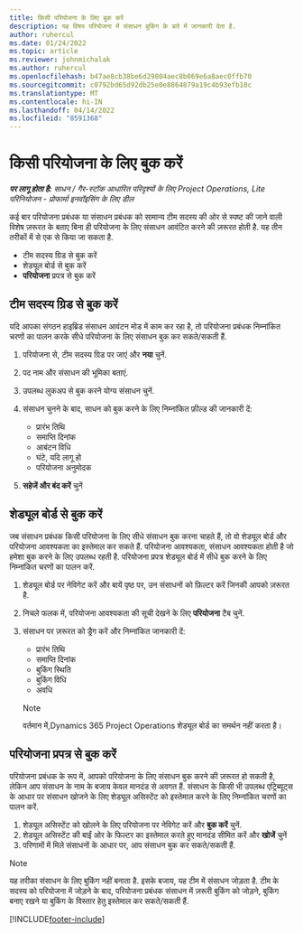 ```yaml
---
title: किसी परियोजना के लिए बुक करें
description: यह विषय परियोजना में संसाधन बुकिंग के बारे में जानकारी देता है.
author: ruhercul
ms.date: 01/24/2022
ms.topic: article
ms.reviewer: johnmichalak
ms.author: ruhercul
ms.openlocfilehash: b47ae8cb38be6d29804aec8b069e6a8aec0ffb70
ms.sourcegitcommit: c0792bd65d92db25e0e8864879a19c4b93efb10c
ms.translationtype: MT
ms.contentlocale: hi-IN
ms.lasthandoff: 04/14/2022
ms.locfileid: "8591368"
---
```

# <a name="book-to-a-project"></a>किसी परियोजना के लिए बुक करें

_**पर लागू होता है:** साधन / गैर-स्टॉक आधारित परिदृश्यों के लिए Project Operations, Lite परिनियोजन - प्रोफार्मा इनवॉइसिंग के लिए डील_

कई बार परियोजना प्रबंधक या संसाधन प्रबंधक को सामान्य टीम सदस्य की ओर से स्पष्ट की जाने वाली विशेष ज़रूरत के बताए बिना ही परियोजना के लिए संसाधन आवंटित करने की ज़रूरत होती है. यह तीन तरीकों में से एक से किया जा सकता है.

- टीम सदस्य ग्रिड से बुक करें
- शेड्यूल बोर्ड से बुक करें
- **परियोजना** प्रपत्र से बुक करें

## <a name="book-from-the-team-member-grid"></a>टीम सदस्य ग्रिड से बुक करें

यदि आपका संगठन हाइब्रिड संसाधन आवंटन मोड में काम कर रहा है, तो परियोजना प्रबंधक निम्नांकित चरणों का पालन करके सीधे परियोजना के लिए संसाधन बुक कर सकते/सकती हैं.

1. परियोजना से, टीम सदस्य ग्रिड पर जाएं और **नया** चुनें.
2. पद नाम और संसाधन की भूमिका बताएं.
3. उपलब्ध लुकअप से बुक करने योग्य संसाधन चुनें.
4. संसाधन चुनने के बाद, साधन को बुक करने के लिए निम्नांकित फ़ील्ड की जानकारी दें:

    - प्रारंभ तिथि
    - समाप्ति दिनांक
    - आबंटन विधि
    - घंटे, यदि लागू हो
    - परियोजना अनुमोदक

6. **सहेजें और बंद करें** चुनें

## <a name="book-from-the-schedule-board"></a>शेड्यूल बोर्ड से बुक करें

जब संसाधन प्रबंधक किसी परियोजना के लिए सीधे संसाधन बुक करना चाहते हैं, तो वो शेड्यूल बोर्ड और परियोजना आवश्यकता का इस्तेमाल कर सकते हैं. परियोजना आवश्यकता, संसाधन आवश्यकता होती है जो हमेशा बुक करने के लिए उपलब्ध रहती है. परियोजना प्रपत्र शेड्यूल बोर्ड में सीधे बुक करने के लिए निम्नांकित चरणों का पालन करें.

1. शेड्यूल बोर्ड पर नेविगेट करें और बायें पृष्ठ पर, उन संसाधनों को फ़िल्टर करें जिनकी आपको ज़रूरत है.
2. निचले फलक में, परियोजना आवश्यकता की सूची देखने के लिए **परियोजना** टैब चुनें.
3. संसाधन पर ज़रूरत को ड्रैग करें और निम्नांकित जानकारी दें:

    - प्रारंभ तिथि
    - समाप्ति दिनांक
    - बुकिंग स्थिति
    - बुकिंग विधि
    - अवधि
   
   > [!NOTE]
   > वर्तमान में,Dynamics 365 Project Operations शेड्यूल बोर्ड का समर्थन नहीं करता है।   

## <a name="book-from-the-project-form"></a>परियोजना प्रपत्र से बुक करें

परियोजना प्रबंधक के रूप में, आपको परियोजना के लिए संसाधन बुक करने की ज़रूरत हो सकती है, लेकिन आप संसाधन के नाम के बजाय केवल मानदंड से अवगत हैं. संसाधन के किसी भी उपलब्ध एट्रिब्यूट्स के आधार पर संसाधन खोजने के लिए शेड्यूल असिस्टेंट को इस्तेमाल करने के लिए निम्नांकित चरणों का पालन करें. 

1. शेड्यूल असिस्टेंट को खोलने के लिए परियोजना पर नेविगेट करें और **बुक करें** चुनें.
2. शेड्यूल असिस्टेंट की बाईं ओर के फिल्टर का इस्तेमाल करते हुए मानदंड सीमित करें और **खोजें** चुनें
3. परिणामों में मिले संसाधनों के आधार पर, आप संसाधन बुक कर सकते/सकती हैं.

> [!NOTE]
> यह तरीका संसाधन के लिए बुकिंग नहीं बनाता है. इसके बजाय, यह टीम में संसाधन जोड़ता है. टीम के सदस्य को परियोजना में जोड़ने के बाद, परियोजना प्रबंधक संसाधन में ज़रूरी बुकिंग को जोड़ने, बुकिंग बनाए रखने या बुकिंग के विस्तार हेतु इस्तेमाल कर सकते/सकती हैं.


[!INCLUDE[footer-include](../includes/footer-banner.md)]
